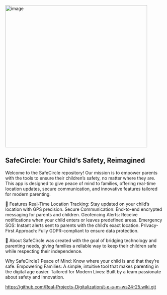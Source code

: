 <img width="451" alt="image" src="https://github.com/user-attachments/assets/fe55da68-cdac-49d3-8df0-0f906ec826d7" />


SafeCircle: Your Child’s Safety, Reimagined
------------------------------
Welcome to the SafeCircle repository! Our mission is to empower parents with the tools to ensure their children’s safety, no matter where they are. This app is designed to give peace of mind to families, offering real-time location updates, secure communication, and innovative features tailored for modern parenting.

🚀 Features
Real-Time Location Tracking: Stay updated on your child’s location with GPS precision.
Secure Communication: End-to-end encrypted messaging for parents and children.
Geofencing Alerts: Receive notifications when your child enters or leaves predefined areas.
Emergency SOS: Instant alerts sent to parents with the child’s exact location.
Privacy-First Approach: Fully GDPR-compliant to ensure data protection.

📖 About
SafeCircle was created with the goal of bridging technology and parenting needs, giving families a reliable way to keep their children safe while respecting their independence.

Why SafeCircle?
Peace of Mind: Know where your child is and that they’re safe.
Empowering Families: A simple, intuitive tool that makes parenting in the digital age easier.
Tailored for Modern Lives: Built by a team passionate about safety and innovation.


https://github.com/Real-Projects-Digitalization/t-e-a-m-ws24-25.wiki.git
